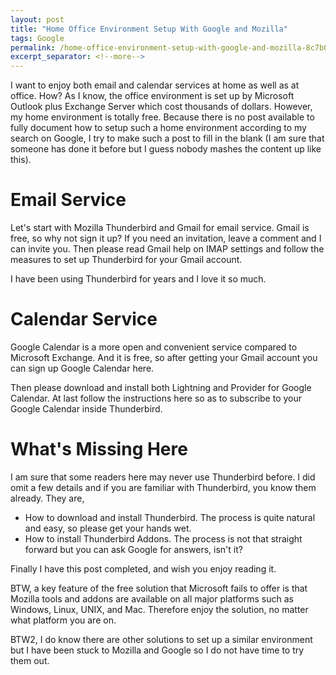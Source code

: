 ```yaml
---
layout: post
title: "Home Office Environment Setup With Google and Mozilla"
tags: Google
permalink: /home-office-environment-setup-with-google-and-mozilla-8c7b0daef03a
excerpt_separator: <!--more-->
---
```

I want to enjoy both email and calendar services at home as well as at office. How? As I know, the office environment is set up by Microsoft Outlook plus Exchange Server which cost thousands of dollars. However, my home environment is totally free. Because there is no post available to fully document how to setup such a home environment according to my search on Google, I try to make such a post to fill in the blank (I am sure that someone has done it before but I guess nobody mashes the content up like this).
<!--more-->

# Email Service

Let's start with Mozilla Thunderbird and Gmail for email service. Gmail is free, so why not sign it up? If you need an invitation, leave a comment and I can invite you. Then please read Gmail help on IMAP settings and follow the measures to set up Thunderbird for your Gmail account.

I have been using Thunderbird for years and I love it so much.

# Calendar Service

Google Calendar is a more open and convenient service compared to Microsoft Exchange. And it is free, so after getting your Gmail account you can sign up Google Calendar here.

Then please download and install both Lightning and Provider for Google Calendar. At last follow the instructions here so as to subscribe to your Google Calendar inside Thunderbird.

# What's Missing Here

I am sure that some readers here may never use Thunderbird before. I did omit a few details and if you are familiar with Thunderbird, you know them already. They are,

* How to download and install Thunderbird. The process is quite natural and easy, so please get your hands wet.
* How to install Thunderbird Addons. The process is not that straight forward but you can ask Google for answers, isn't it?

Finally I have this post completed, and wish you enjoy reading it.

BTW, a key feature of the free solution that Microsoft fails to offer is that Mozilla tools and addons are available on all major platforms such as Windows, Linux, UNIX, and Mac. Therefore enjoy the solution, no matter what platform you are on.

BTW2, I do know there are other solutions to set up a similar environment but I have been stuck to Mozilla and Google so I do not have time to try them out.
